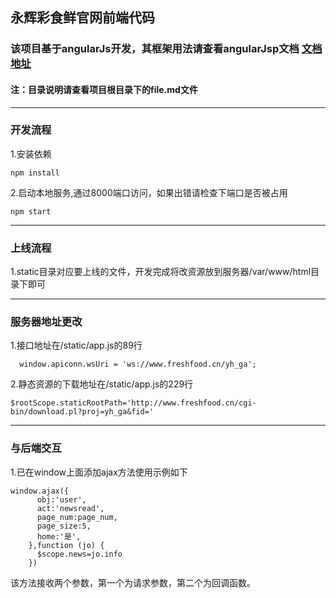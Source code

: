 ## 永辉彩食鲜官网前端代码

### 该项目基于angularJs开发，其框架用法请查看angularJsp文档  [文档地址](https://www.runoob.com/angularjs/angularjs-reference.html)

#### 注：目录说明请查看项目根目录下的file.md文件
---
### 开发流程
1.安装依赖
```
npm install
```
2.启动本地服务,通过8000端口访问，如果出错请检查下端口是否被占用
```
npm start
```
---
### 上线流程
1.static目录对应要上线的文件，开发完成将改资源放到服务器/var/www/html目录下即可

---
### 服务器地址更改
1.接口地址在/static/app.js的89行
```
  window.apiconn.wsUri = 'ws://www.freshfood.cn/yh_ga';
  ```
2.静态资源的下载地址在/static/app.js的229行
```
$rootScope.staticRootPath='http://www.freshfood.cn/cgi-bin/download.pl?proj=yh_ga&fid='
```
---
### 与后端交互
1.已在window上面添加ajax方法使用示例如下
```
window.ajax({
      obj:'user',
      act:'newsread',
      page_num:page_num,
      page_size:5,
      home:'是',
    },function (jo) {
      $scope.news=jo.info
    })
```
该方法接收两个参数，第一个为请求参数，第二个为回调函数。